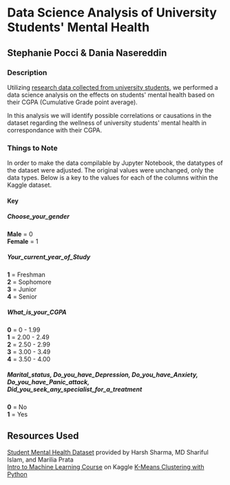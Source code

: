 # Data Science Analysis of University Students' Mental Health 
## Stephanie Pocci & Dania Nasereddin
### Description
Utilizing [research data collected from university students](https://www.kaggle.com/datasets/shariful07/student-mental-health), we performed a data science analysis on the effects on students' mental health based on their CGPA (Cumulative Grade point average).
<p> In this analysis we will identify possible correlations or causations in the dataset regarding the wellness of university students' mental health in correspondance with their CGPA.</p>

### Things to Note
In order to make the data compilable by Jupyter Notebook, the datatypes of the dataset were adjusted. The original values were unchanged, only the data types. Below is a key to the values for each of the columns within the Kaggle dataset.

#### Key
##### Choose_your_gender
**Male** = 0  
**Female** = 1  
##### Your_current_year_of_Study
**1** = Freshman  
**2** = Sophomore  
**3** = Junior  
**4** = Senior  
##### What_is_your_CGPA
**0** = 0 - 1.99  
**1** = 2.00 - 2.49  
**2** = 2.50 - 2.99  
**3** = 3.00 - 3.49  
**4** = 3.50 - 4.00  
##### Marital_status, Do_you_have_Depression, Do_you_have_Anxiety, Do_you_have_Panic_attack, Did_you_seek_any_specialist_for_a_treatment
**0** = No  
**1** = Yes  

## Resources Used
[Student Mental Health Dataset](https://www.kaggle.com/datasets/shariful07/student-mental-health) provided by Harsh Sharma, MD Shariful Islam, and Marilia Prata  
[Intro to Machine Learning Course](https://www.kaggle.com/learn/intro-to-machine-learning) on Kaggle 
[K-Means Clustering with Python](https://www.kaggle.com/code/prashant111/k-means-clustering-with-python?scriptVersionId=48823469)


